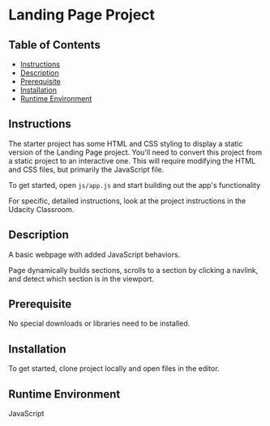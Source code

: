 # Landing Page Project

## Table of Contents

* [Instructions](#instructions)
* [Description](#description)
* [Prerequisite](#prerequisite)
* [Installation](#installation)
* [Runtime Environment](#runtimeenvironment)

## Instructions

The starter project has some HTML and CSS styling to display a static version of the Landing Page project. You'll need to convert this project from a static project to an interactive one. This will require modifying the HTML and CSS files, but primarily the JavaScript file.

To get started, open `js/app.js` and start building out the app's functionality

For specific, detailed instructions, look at the project instructions in the Udacity Classroom.

## Description

A basic webpage with added JavaScript behaviors.

Page dynamically builds sections, scrolls to a section by clicking a navlink, and detect which section is in the viewport.

## Prerequisite

No special downloads or libraries need to be installed.

## Installation

To get started, clone project locally and open files in the editor.

## Runtime Environment

JavaScript
